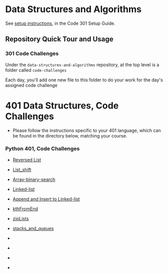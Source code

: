 # Data Structures and Algorithms

See [setup instructions](https://codefellows.github.io/setup-guide/code-301/3-code-challenges), in the Code 301 Setup Guide.

## Repository Quick Tour and Usage

### 301 Code Challenges

Under the `data-structures-and-algorithms` repository, at the top level is a folder called `code-challenges`

Each day, you'll add one new file to this folder to do your work for the day's assigned code challenge

# 401 Data Structures, Code Challenges

- Please follow the instructions specific to your 401 language, which can be found in the directory below, matching your course.

### Python 401, Code Challenges


- [Reversed List](./python/challenges/array_reverse/README.md)

<!-- ------------------------------------------------- -->
- [List_shift](./python/challenges/array_shift/README.md)

<!-- ------------------------------------------------- -->
- [Array-binary-search](./python/challenges/array_binary_search/README.md)

<!-- ------------------------------------------------- -->
- [Linked-list](./python/challenges/linked_list/README.md)

<!-- ------------------------------------------------- -->
- [Append and Insert to Linked-list](./python/challenges/linked_list/README.md)

<!-- ------------------------------------------------- -->
- [kthFromEnd](./python/challenges/linked_list/README.md)

<!-- ------------------------------------------------- -->
- [zipLists](./python/challenges/linked_list/README.md)

<!-- ------------------------------------------------- -->
- [stacks_and_queues](./python/challenges/stacks_and_queues/README.md)

<!-- ------------------------------------------------- -->
- [](./python/challenges//README.md)

<!-- ------------------------------------------------- -->
- [](./python/challenges//README.md)

<!-- ------------------------------------------------- -->
- [](./python/challenges//README.md)

<!-- ------------------------------------------------- -->
- [](./python/challenges//README.md)